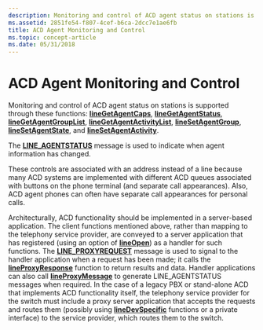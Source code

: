 ```yaml
---
description: Monitoring and control of ACD agent status on stations is supported through these functions lineGetAgentCaps lineGetAgentStatus lineGetAgentGroupList lineGetAgentActivityList lineSetAgentGroup lineSetAgentState and lineSetAgentActivity.
ms.assetid: 2851fe54-f807-4cef-b6ca-2dcc7e1ae6fb
title: ACD Agent Monitoring and Control
ms.topic: concept-article
ms.date: 05/31/2018
---
```


# ACD Agent Monitoring and Control

Monitoring and control of ACD agent status on stations is supported through these functions: [**lineGetAgentCaps**](/windows/desktop/api/Tapi/nf-tapi-linegetagentcapsa), [**lineGetAgentStatus**](/windows/desktop/api/Tapi/nf-tapi-linegetagentstatusa), [**lineGetAgentGroupList**](/windows/desktop/api/Tapi/nf-tapi-linegetagentgrouplista), [**lineGetAgentActivityList**](/windows/desktop/api/Tapi/nf-tapi-linegetagentactivitylista), [**lineSetAgentGroup**](/windows/desktop/api/Tapi/nf-tapi-linesetagentgroup), [**lineSetAgentState**](/windows/desktop/api/Tapi/nf-tapi-linesetagentstate), and [**lineSetAgentActivity**](/windows/desktop/api/Tapi/nf-tapi-linesetagentactivity).

The [**LINE\_AGENTSTATUS**](line-agentstatus.md) message is used to indicate when agent information has changed.

These controls are associated with an address instead of a line because many ACD systems are implemented with different ACD queues associated with buttons on the phone terminal (and separate call appearances). Also, ACD agent phones can often have separate call appearances for personal calls.

Architecturally, ACD functionality should be implemented in a server-based application. The client functions mentioned above, rather than mapping to the telephony service provider, are conveyed to a server application that has registered (using an option of [**lineOpen**](/windows/desktop/api/Tapi/nf-tapi-lineopen)) as a handler for such functions. The [**LINE\_PROXYREQUEST**](line-proxyrequest.md) message is used to signal to the handler application when a request has been made; it calls the [**lineProxyResponse**](/windows/desktop/api/Tapi/nf-tapi-lineproxyresponse) function to return results and data. Handler applications can also call [**lineProxyMessage**](/windows/desktop/api/Tapi/nf-tapi-lineproxymessage) to generate LINE\_AGENTSTATUS messages when required. In the case of a legacy PBX or stand-alone ACD that implements ACD functionality itself, the telephony service provider for the switch must include a proxy server application that accepts the requests and routes them (possibly using [**lineDevSpecific**](/windows/desktop/api/Tapi/nf-tapi-linedevspecific) functions or a private interface) to the service provider, which routes them to the switch.

 

 



